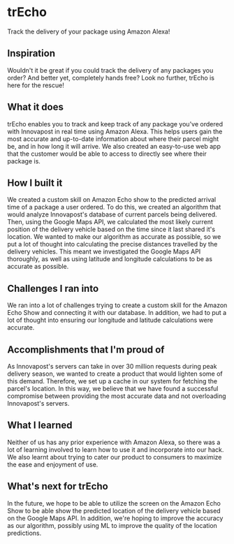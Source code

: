 # trEcho
Track the delivery of your package using Amazon Alexa!

## Inspiration
Wouldn't it be great if you could track the delivery of any packages you order? And better yet, completely hands free? Look no further, trEcho is here for the rescue!

## What it does
trEcho enables you to track and keep track of any package you've ordered with Innovapost in real time using Amazon Alexa. This helps users gain the most accurate and up-to-date information about where their parcel might be, and in how long it will arrive. We also created an easy-to-use web app that the customer would be able to access to directly see where their package is.

## How I built it
We created a custom skill on Amazon Echo show to the predicted arrival time of a package a user ordered. To do this, we created an algorithm that would analyze Innovapost's database of current parcels being delivered. Then, using the Google Maps API, we calculated the most likely current position of the delivery vehicle based on the time since it last shared it's location. We wanted to make our algorithm as accurate as possible, so we put a lot of thought into calculating the precise distances travelled by the delivery vehicles. This meant we investigated the Google Maps API thoroughly, as well as using latitude and longitude calculations to be as accurate as possible.

## Challenges I ran into
We ran into a lot of challenges trying to create a custom skill for the Amazon Echo Show and connecting it with our database. In addition, we had to put a lot of thought into ensuring our longitude and latitude calculations were accurate.

## Accomplishments that I'm proud of
As Innovapost's servers can take in over 30 million requests during peak delivery season, we wanted to create a product that would lighten some of this demand. Therefore, we set up a cache in our system for fetching the parcel's location. In this way, we believe that we have found a successful compromise between providing the most accurate data and not overloading Innovapost's servers.

## What I learned
Neither of us has any prior experience with Amazon Alexa, so there was a lot of learning involved to learn how to use it and incorporate into our hack. We also learnt about trying to cater our product to consumers to maximize the ease and enjoyment of use. 

## What's next for trEcho
In the future, we hope to be able to utilize the screen on the Amazon Echo Show to be able show the predicted location of the delivery vehicle based on the Google Maps API. In addition, we're hoping to improve the accuracy as our algorithm, possibly using ML to improve the quality of the location predictions.

